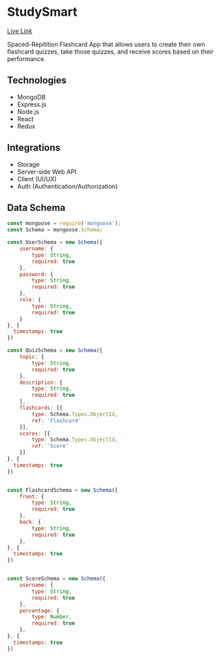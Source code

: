 <h1>StudySmart</h1> 

<a href="https://studysmartnow.herokuapp.com/">Live Link</a>

Spaced-Repitition Flashcard App that allows users to create their own flashcard quizzes, take those quizzes, and receive scores based on their performance.

## Technologies
* MongoDB
* Express.js
* Node.js
* React
* Redux

## Integrations
* Storage
* Server-side Web API
* Client (UI/UX)
* Auth (Authentication/Authorization)


## Data Schema
```javascript
const mongoose = require('mongoose');
const Schema = mongoose.Schema;

const UserSchema = new Schema({
    username: {
        type: String,
        required: true
    },
    password: {
        type: String,
        required: true
    },
    role: {
        type: String,
        required: true
    }
}, {
  timestamps: true
})

const QuizSchema = new Schema({
    topic: {
        type: String,
        required: true
    },
    description: {
        type: String,
        required: true
    },
    flashcards: [{
        type: Schema.Types.ObjectId,
        ref: 'Flashcard'
    }],
    scores: [{
        type: Schema.Types.ObjectId,
        ref: 'Score'
    }]
}, {
  timestamps: true
})


const FlashcardSchema = new Schema({
    front: {
        type: String,
        required: true
    },
    back: {
        type: String,
        required: true
    },
}, {
  timestamps: true
})


const ScoreSchema = new Schema({
    username: { 
        type: String, 
        required: true
    },
    percentage: {
        type: Number,
        required: true
    },
}, {
  timestamps: true
})
```
